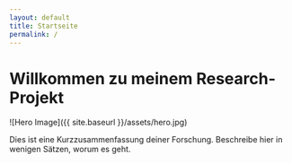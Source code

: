 ```yaml
---
layout: default
title: Startseite
permalink: /
---
```



# Willkommen zu meinem Research-Projekt


![Hero Image]({{ site.baseurl }}/assets/hero.jpg)


Dies ist eine Kurzzusammenfassung deiner Forschung. Beschreibe hier in wenigen Sätzen, worum es geht.
